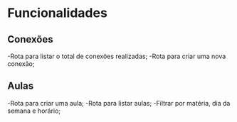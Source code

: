 # Funcionalidades

## Conexões

-Rota para listar o total de conexões realizadas;
-Rota para criar uma nova conexão;

## Aulas
-Rota para criar uma aula;
-Rota para listar aulas;
  -Filtrar por matéria, dia da semana e horário;



